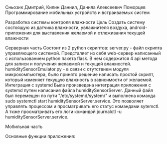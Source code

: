 Сньозик Дмитрий, Килин Даниил, Данила Алексеевич Поморцев
Программирование мобильных устройств и встраиваемых систем

Разработка системы контроля влажности
Цель
Создать систему состоящую из датчика влажности, увлажнителя воздуха, android-приложения для выставления желаемой и отлеживания текущей влажности

Серверная часть
Cостоит из 2 python скриптов:
server.py - файл скрипта управляющего системой. Предсталяет из себя web-сервер написанный с использованием python пакета flask. В нем содержится 4 api метода для записи и получения желаемой и текущей влажностей.
humiditySensorEmulator.py - в связи с отутствием модуля микрокомпьютера, было принято решение написать простой скрипт, который изменяет текущую влажность в зависимости от желаемой.
Интеграция с systemd
Была произведена интеграция приложения с systemd путем написания файла humiditySensorServer. Данный файл был перемещен по пути "/etc/systemd/system/" и выполнена команда sudo systemctl start humiditySensorServer.service. Это позволяет управлять процессом и просматривать его статус командами sytemctl. А ткже просматривать его логи командой journalctl -u humiditySensorServer.service.

Мобильная часть


Основные функции приложения:
